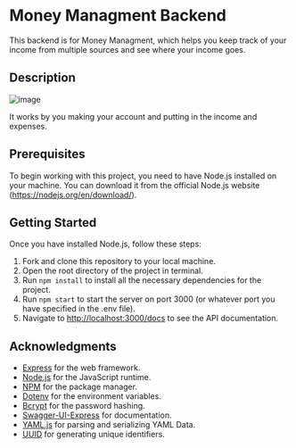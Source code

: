 # Money Managment Backend

This backend is for Money Managment, which helps you keep track of your income from multiple sources and see where your income goes. 


## Description

![image](https://github.com/KarlMarkusVahe/money_management_backend/assets/91603138/5870db05-86e1-4591-ada3-89aba038368a)

It works by you making your account and putting in the income and expenses. 

## Prerequisites

To begin working with this project, you need to have Node.js installed on your machine. You can download it from the official Node.js website (https://nodejs.org/en/download/).


## Getting Started

Once you have installed Node.js, follow these steps:

1. Fork and clone this repository to your local machine.
1. Open the root directory of the project in terminal. 
1. Run `npm install` to install all the necessary dependencies for the project.
1. Run `npm start` to start the server on port 3000 (or whatever port you have specified in the .env file).
1. Navigate to [http://localhost:3000/docs](http://localhost:3000/docs) to see the API documentation.


## Acknowledgments

- [Express](https://expressjs.com/) for the web framework.
- [Node.js](https://nodejs.org/en/) for the JavaScript runtime.
- [NPM](https://www.npmjs.com/) for the package manager.
- [Dotenv](https://www.npmjs.com/package/dotenv) for the environment variables.
- [Bcrypt](https://www.npmjs.com/package/bcrypt) for the password hashing.
- [Swagger-UI-Express](https://www.npmjs.com/package/swagger-ui-express) for documentation.
- [YAML.js](https://www.npmjs.com/package/yamljs) for parsing and serializing YAML Data.
- [UUID](https://www.npmjs.com/package/uuid) for generating unique identifiers.
